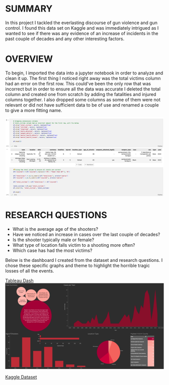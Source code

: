 # SUMMARY
In this project I tackled the everlasting discourse of gun violence and gun control. I found this data set on Kaggle and was immediately intrigued as I wanted to see if there was any evidence of an increase of incidents in the past couple of decades and any other interesting factors.

# OVERVIEW
To begin, I imported the data into a jupyter notebook in order to analyze and clean it up. The first thing I noticed right away was the total victims column had an error on the first row. This could've been the only row that was incorrect but in order to ensure all the data was accurate I deleted the total column and created one from scratch by adding the fatalities and injured columns together. I also dropped some columns as some of them were not relevant or did not have sufficient data to be of use and renamed a couple to give a more fitting name.

![Code Snippet](https://github.com/JBBrian/Gun-Violence-Analysis/blob/d1947acde9cd05b24115211b0da918bd63e21d73/code-snippet.png)

# RESEARCH QUESTIONS

- What is the average age of the shooters?
- Have we noticed an increase in cases over the last couple of decades?
- Is the shooter typically male or female?
- What type of location falls victim to a shooting more often?
- Which case has had the most victims?

Below is the dashboard I created from the dataset and research questions. I chose these specific graphs and theme to highlight the horrible tragic losses of all the events. 

[Tableau Dash](https://public.tableau.com/views/GunViolence_16882679066120/Dashboard1?:language=en-US&publish=yes&:display_count=n&:origin=viz_share_link)
![Dash Screenshot](https://github.com/JBBrian/Gun-Violence-Analysis/blob/main/dash.png)


[Kaggle Dataset](https://www.kaggle.com/datasets/nidzsharma/us-mass-shootings-19822023)
